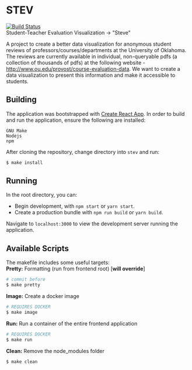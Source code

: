 # STEV 
[![Build
Status](https://travis-ci.com/stev-ou/stev.svg?branch=master)](https://travis-ci.com/stev-ou/stev)  
Student-Teacher Evaluation Visualization -> "Steve"  

A project to create a better data visualization for anonymous student reviews of
professors/courses/departments at the University of Oklahoma. The reviews are
currently available in individual, non-queryable pdfs (a collection of thousands
of pdfs) at the following website -
http://www.ou.edu/provost/course-evaluation-data. We want to create a data
visualization to present this information and make it accessible to students.  

## Building

The application was bootstrapped with [Create React
App](https://github.com/facebook/create-react-app).
In order to build and run the application, ensure the following are installed:

```
GNU Make
Nodejs
npm
```

After cloning the repository, change directory into `stev` and run:

``` bash
$ make install
```

## Running

In the root directory, you can: 
- Begin development, with `npm start` or `yarn start`.
- Create a production bundle with `npm run build` or `yarn build`.

Navigate to `localhost:3000` to view the development server running the
application. 

## Available Scripts

The makefile includes some useful targets:  
**Pretty:** Formatting (run from frontend root) [**will override**]
```bash
# commit before 
$ make pretty
```

**Image:** Create a docker image
```bash
# REQUIRES DOCKER
$ make image
```

**Run:** Run a container of the entire frontend application
```bash
# REQUIRES DOCKER
$ make run
```

**Clean:** Remove the node_modules folder
```bash
$ make clean
```


